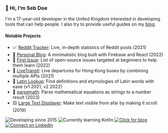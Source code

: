 <!--![My GitHub stats](https://github-readme-stats.vercel.app/api?username=sd0e&show_icons=true&theme=radical)
[![Top Langs](https://github-readme-stats.vercel.app/api/top-langs/?username=sd0e&layout=compact&theme=radical)](https://github.com/anuraghazra/github-readme-stats)-->


### 👋 Hi, I’m Seb Doe
I'm a 17-year-old developer in the United Kingdom interested in developing tools that can help people. I also try to provide useful guides on my [blog](https://sebdoe.com).

#### **Notable Projects**
* 📈 [Reddit Tracker](https://tracker.sebdoe.com/): Live, in-depth statistics of Reddit posts (2021)
* 📒 [Personal Blog](https://sebdoe.com/): A minimalistic blog built with Firebase and React (2022)
* 🎯 [First Issue](https://firstissue.sebdoe.com/): List of open-source issues targeted at beginners to help them learn (2022)
* 🚌 [LiveTransit](https://livetransit.sebdoe.com/buses): Live departures for Hong Kong buses by combining multiple APIs (2021)
* 📕 [Latin Lookup](https://latinlookup-33567.web.app/): Find definitions and etymologies of Latin words with ease (v1 2021, v2 2022)
* 🔢 [parsemath](https://github.com/sd0e/parsemath): Parse mathematical equations as strings to a number result (2023)
* 🟨 [Large Text Displayer](https://git.sebdoe.com/LargeTextDisplayer): Make text visible from afar by making it scroll (2019)

![Developing since 2015](https://img.shields.io/badge/developing%20since-2015-orange)
![Currently learning Kotlin](https://img.shields.io/badge/currently%20learning-Kotlin-blue)
[![Click for blog](https://img.shields.io/badge/-click%20for%20blog-informational)](https://sebdoe.com/)
[![Connect on LinkedIn](https://img.shields.io/badge/LinkedIn-0077B5?logo=LinkedIn&logoColor=white)](https://www.linkedin.com/in/sdoe/)
